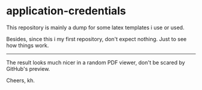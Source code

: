 # application-credentials
This repository is mainly a dump for some latex templates i use or used.

Besides, since this i my first repository, don't expect nothing.
Just to see how things work.

***

The result looks much nicer in a random PDF viewer, don't be scared by GitHub's preview.

Cheers, kh.
